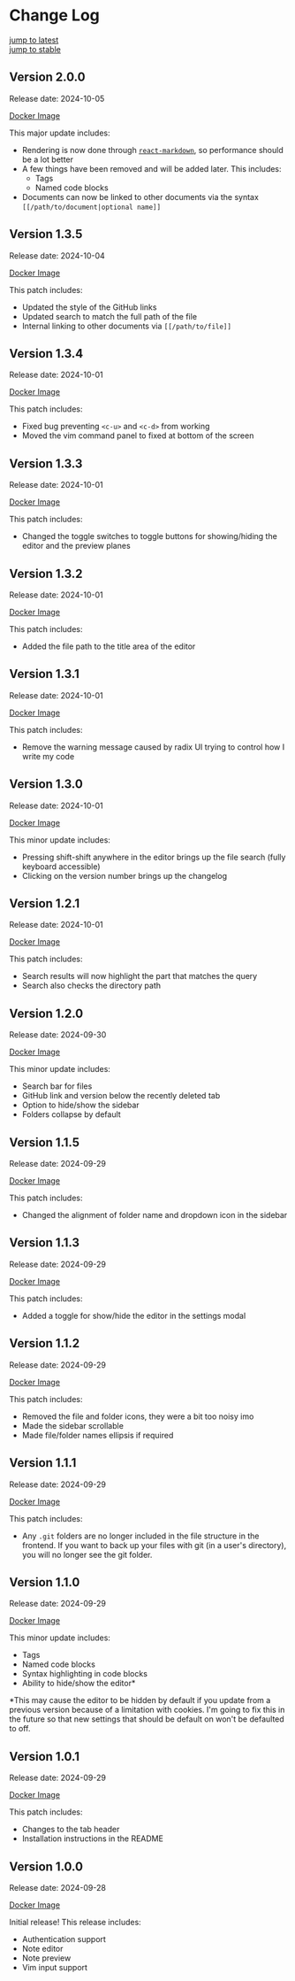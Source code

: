# Change Log

[jump to latest](#version-134)<br>
[jump to stable](#version-134)

## Version 2.0.0

Release date: 2024-10-05

[Docker Image](https://github.com/wuguishifu/tungsten/pkgs/container/tungsten/284563412?tag=2.0.0)

This major update includes:

- Rendering is now done through [`react-markdown`](https://github.com/remarkjs/react-markdown), so performance should be a lot better
- A few things have been removed and will be added later. This includes:
  - Tags
  - Named code blocks
- Documents can now be linked to other documents via the syntax `[[/path/to/document|optional name]]`

## Version 1.3.5

Release date: 2024-10-04

[Docker Image](https://github.com/wuguishifu/tungsten/pkgs/container/tungsten/284095496?tag=1.3.5)

This patch includes:

- Updated the style of the GitHub links
- Updated search to match the full path of the file
- Internal linking to other documents via `[[/path/to/file]]`

## Version 1.3.4

Release date: 2024-10-01

[Docker Image](https://github.com/wuguishifu/tungsten/pkgs/container/tungsten/282660691?tag=1.3.4)

This patch includes:

- Fixed bug preventing `<c-u>` and `<c-d>` from working
- Moved the vim command panel to fixed at bottom of the screen

## Version 1.3.3

Release date: 2024-10-01

[Docker Image](https://github.com/wuguishifu/tungsten/pkgs/container/tungsten/282161492?tag=1.3.3)

This patch includes:

- Changed the toggle switches to toggle buttons for showing/hiding the editor and the preview planes

## Version 1.3.2

Release date: 2024-10-01

[Docker Image](https://github.com/wuguishifu/tungsten/pkgs/container/tungsten/282149269?tag=1.3.2)

This patch includes:

- Added the file path to the title area of the editor

## Version 1.3.1

Release date: 2024-10-01

[Docker Image](https://github.com/wuguishifu/tungsten/pkgs/container/tungsten/282135101?tag=1.3.1)

This patch includes:

- Remove the warning message caused by radix UI trying to control how I write my code

## Version 1.3.0

Release date: 2024-10-01

[Docker Image](https://github.com/wuguishifu/tungsten/pkgs/container/tungsten/282125111?tag=1.3.0)

This minor update includes:

- Pressing shift-shift anywhere in the editor brings up the file search (fully keyboard accessible)
- Clicking on the version number brings up the changelog

## Version 1.2.1

Release date: 2024-10-01

[Docker Image](https://github.com/wuguishifu/tungsten/pkgs/container/tungsten/282079236?tag=1.2.1)

This patch includes:

- Search results will now highlight the part that matches the query
- Search also checks the directory path

## Version 1.2.0

Release date: 2024-09-30

[Docker Image](https://github.com/wuguishifu/tungsten/pkgs/container/tungsten/282016484?tag=1.2.0)

This minor update includes:

- Search bar for files
- GitHub link and version below the recently deleted tab
- Option to hide/show the sidebar
- Folders collapse by default

## Version 1.1.5

Release date: 2024-09-29

[Docker Image](https://github.com/wuguishifu/tungsten/pkgs/container/tungsten/281310791?tag=1.1.5)

This patch includes:

- Changed the alignment of folder name and dropdown icon in the sidebar

## Version 1.1.3

Release date: 2024-09-29

[Docker Image](https://github.com/wuguishifu/tungsten/pkgs/container/tungsten/281305305?tag=1.1.3)

This patch includes:

- Added a toggle for show/hide the editor in the settings modal

## Version 1.1.2

Release date: 2024-09-29

[Docker Image](https://github.com/wuguishifu/tungsten/pkgs/container/tungsten/281304075?tag=1.1.2)

This patch includes:

- Removed the file and folder icons, they were a bit too noisy imo
- Made the sidebar scrollable
- Made file/folder names ellipsis if required

## Version 1.1.1

Release date: 2024-09-29

[Docker Image](https://github.com/wuguishifu/tungsten/pkgs/container/tungsten/281248276?tag=1.1.1)

This patch includes:

- Any `.git` folders are no longer included in the file structure in the frontend. If you want to back up your files with git (in a user's directory), you will no longer see the git folder.

## Version 1.1.0

Release date: 2024-09-29

[Docker Image](https://github.com/wuguishifu/tungsten/pkgs/container/tungsten/281214000?tag=1.1.0)

This minor update includes:

- Tags
- Named code blocks
- Syntax highlighting in code blocks
- Ability to hide/show the editor*

\*This may cause the editor to be hidden by default if you update from a previous version because of a limitation with cookies. I'm going to fix this in the future so that new settings that should be default on won't be defaulted to off.

## Version 1.0.1

Release date: 2024-09-29

[Docker Image](https://github.com/wuguishifu/tungsten/pkgs/container/tungsten/281106134?tag=1.0.1)

This patch includes:

- Changes to the tab header
- Installation instructions in the README

## Version 1.0.0

Release date: 2024-09-28

[Docker Image](https://github.com/wuguishifu/tungsten/pkgs/container/tungsten/280922869?tag=1.0.0)

Initial release! This release includes:

- Authentication support
- Note editor
- Note preview
- Vim input support
